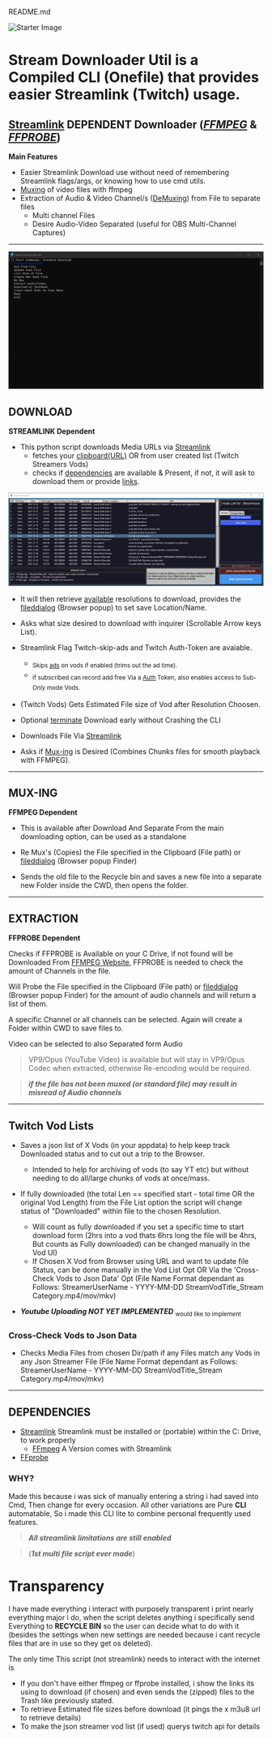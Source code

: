 README.md

<p align="left">
  <img src="./media/SDU.ico" alt="Starter Image" width="100"/>
</p>

#  **Stream Downloader Util is a Compiled CLI (Onefile) that provides easier Streamlink (Twitch) usage.**

## [Streamlink][streamlink-website] **DEPENDENT** Downloader ([*FFMPEG*][ffmpeg] & [*FFPROBE*][ffmpeg])

**Main Features**
* Easier Streamlink Download use without need of remembering Streamlink flags/args, or knowing how to use cmd utils.
* [Muxing](https://forum.videohelp.com/threads/29900-what-is-muxing-and-demuxing) of video files with ffmpeg
* Extraction of Audio & Video Channel/s ([DeMuxing](https://forum.videohelp.com/threads/29900-what-is-muxing-and-demuxing)) from File to separate files
    * Multi channel Files
    * Desire Audio-Video Separated (useful for OBS Multi-Channel Captures)


---
![New UI](./media/New_UI_17-04-24.png)


## DOWNLOAD

**STREAMLINK Dependent**

* This python script downloads Media URLs via [Streamlink][streamlink-website]
    * fetches your [clipboard(URL)] OR from user created list (Twitch Streamers Vods)
    * checks if [dependencies] are available & Present, if not, it will ask to download them or provide [links]. 

![Vod UI 14-1-24](./media/Vod_UI_14-1-24.png)

* It will then retrieve [available] resolutions to download, provides the [fileddialog] (Browser popup) to set save Location/Name.

* Asks what size desired to download with inquirer (Scrollable Arrow keys List).

* Streamlink Flag Twitch-skip-ads and Twitch Auth-Token are avaiable.
    * <sub/> Skips [ads] on vods if enabled (trims out the ad time).<sub/>
    * <sub/> if subscribed can record add free Via a [Auth] Token, also enables access to Sub-Only mode Vods.<sub/>

* (Twitch Vods) Gets Estimated File size of Vod after Resolution Choosen.

* Optional [terminate] Download early without Crashing the CLI 

* Downloads File Via [Streamlink][streamlink-website]

* Asks if [Mux-ing] is Desired (Combines Chunks files for smooth playback with FFMPEG).


---
## MUX-ING

**FFMPEG Dependent**

* This is available after Download And Separate From the main downloading option, can be used as a standalone 

* Re Mux's (Copies) the File specified in the Clipboard (File path) or [fileddialog][fileddialog2] (Browser popup Finder) 

* Sends the old file to the Recycle bin and saves a new file into a separate new Folder inside the CWD, then opens the folder.


---
## EXTRACTION

**FFPROBE Dependent**

Checks if FFPROBE is Available on your C Drive, if not found will be Downloaded From [FFMPEG Website][links],
FFPROBE is needed to check the amount of Channels in the file.

Will Probe the File specified in the Clipboard (File path) or [fileddialog][fileddialog2] (Browser popup Finder) for the amount of audio channels and will return a list of them.

A specific Channel or all channels can be selected. Again will create a Folder within CWD to save files to.

Video can be selected to also Separated form Audio

> VP9/Opus (YouTube Video) is available but will stay in VP9/Opus Codec when extracted, otherwise Re-encoding would be required.

> ***if the file has not been muxed (or standard file) may result in misread of Audio channels***

---
## Twitch Vod Lists

* Saves a json list of X Vods (in your appdata) to help keep track Downloaded status and to cut out a trip to the Browser.
  * Intended to help for archiving of vods (to say YT etc) but without needing to do all/large chunks of vods at once/mass.
* If fully downloaded (the total Len == specified start - total time OR the original Vod Length) from the File List option the script will change status of "Downloaded" within file to the chosen Resolution.
    * Will count as fully downloaded if you set a specific time to start download form (2hrs into a vod thats 6hrs long the file will be 4hrs, But counts as Fully downloaded) can be changed manually in the Vod UI)
    * If Chosen X Vod from Browser using URL and want to update file Status, can be done manually in the Vod List Opt
       OR Via the 'Cross-Check Vods to Json Data' Opt (File Name Format dependant as Follows:
       StreamerUserName - YYYY-MM-DD StreamVodTitle_Stream Category.mp4/mov/mkv)

* ***Youtube Uploading NOT YET IMPLEMENTED*** <sub/>would like to implement<sub/>


### Cross-Check Vods to Json Data
* Checks Media Files from chosen Dir/path if any Files  match any Vods in any Json Streamer File
 (File Name Format dependant as Follows: StreamerUserName - YYYY-MM-DD StreamVodTitle_Stream Category.mp4/mov/mkv)

---
## DEPENDENCIES

- [Streamlink][streamlink-website] Streamlink must be installed or (portable) within the C: Drive, to work properly
    - [FFmpeg][ffmpeg] A Version comes with Streamlink
- [FFprobe][ffmpeg]

### **WHY?**

Made this because i was sick of manually entering a string i had saved into Cmd, Then change for every occasion. All other variations are Pure **CLI** automatable, So i made this CLI lite to combine personal frequently used features.

> ***All streamlink limitations are still enabled***

> (***1st multi file script ever made***)

# Transparency
I have made everything i interact with purposely transparent i print nearly everything major i do, when the script deletes anything i specifically send Everything to **RECYCLE BIN** so the user can decide what to do with it (besides the settings when new settings are needed because i cant recycle files that are in use so they get os deleted).

The only time This script (not streamlink) needs to interact with the internet is
- If you don't have either ffmpeg or ffprobe installed, i show the links its using to download (if chosen) and even sends the (zipped) files to the Trash like previously stated.
- To retrieve Estimated file sizes before download (it pings the x m3u8 url to retrieve details)
- To make the json streamer vod list (if used) querys twitch api for details

[streamlink-website]: https://github.com/streamlink/streamlink
[clipboard(URL)]: https://github.com/NSMY/Stream-Downloader-Util/blob/d683041b21d277261a08d3cbba19f119bdab22cc/Main.py#L34
[dependencies]: https://github.com/NSMY/Stream-Downloader-Util/blob/d683041b21d277261a08d3cbba19f119bdab22cc/Main.py#L43
[links]: https://github.com/NSMY/Stream-Downloader-Util/blob/Future-Dev-Features/download_Links.txt
[available]: https://github.com/NSMY/Stream-Downloader-Util/blob/d683041b21d277261a08d3cbba19f119bdab22cc/Main.py#L76
[fileddialog]: https://github.com/NSMY/Stream-Downloader-Util/blob/d683041b21d277261a08d3cbba19f119bdab22cc/funcs.py#L181
[fileddialog2]: https://github.com/NSMY/Stream-Downloader-Util/blob/d683041b21d277261a08d3cbba19f119bdab22cc/funcs.py#L148
[Mux-ing]: https://github.com/NSMY/Stream-Downloader-Util/blob/3a2866f282599293e1ff0aebb8722204713cbf85/mux_vid.py#L57
[ffmpeg]: https://github.com/ffbinaries/ffbinaries-prebuilt/releases/tag/v4.4.1
[terminate]: https://github.com/NSMY/Stream-Downloader-Util/blob/d683041b21d277261a08d3cbba19f119bdab22cc/Main.py#L132
[Auth]: https://streamlink.github.io/cli/plugins/twitch.html#authentication
[ads]: https://streamlink.github.io/cli.html#cmdoption-twitch-disable-ads
